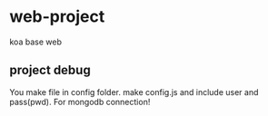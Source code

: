# web-project
koa base web

## project debug
You make file in config folder. make config.js
and include user and pass(pwd).
For mongodb connection!

